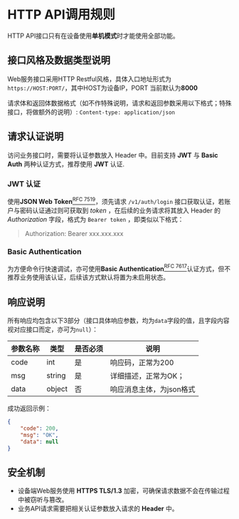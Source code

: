 
# HTTP API调用规则

HTTP API接口只有在设备使用**单机模式**时才能使用全部功能。

## 接口风格及数据类型说明

Web服务接口采用HTTP Restful风格，具体入口地址形式为`https://HOST:PORT/`，其中HOST为设备IP，PORT 当前默认为**8000**

请求体和返回体数据格式（如不作特殊说明，请求和返回参数采用以下格式；特殊接口，将做额外的说明）: `Content-type: application/json`



## 请求认证说明

访问业务接口时，需要将认证参数放入 Header 中。目前支持 **JWT** 与 **Basic Auth** 两种认证方式，推荐使用 **JWT** 认证.

### JWT 认证

使用**JSON Web Token**[<sup>RFC 7519</sup>](https://datatracker.ietf.org/doc/html/rfc7519)，须先请求 `/v1/auth/login` 接口获取认证，若账户与密码认证通过则可获取到 *token* ，在后续的业务请求将其放入 Header 的 *Authorization* 字段，格式为 `Bearer token` ，即类似以下格式：

>  Authorization: Bearer xxx.xxx.xxx

### Basic Authentication

为方便命令行快速调试，亦可使用**Basic Authentication**[<sup>RFC 7617</sup>](https://datatracker.ietf.org/doc/html/rfc7617)认证方式，但不推荐业务使用该认证，后续该方式默认将置为未启用状态。



## 响应说明

所有响应均包含以下3部分（接口具体响应参数，均为`data`字段的值，且字段内容视对应接口而定，亦可为`null`）：

| **参数名称** | **类型** | **是否必须** | **说明**                 |
|--------------|----------|--------------|--------------------------|
| code         | int      | 是           | 响应码，正常为200        |
| msg          | string   | 是           | 详细描述，正常为OK；     |
| data         | object   | 否           | 响应消息主体，为json格式 |

成功返回示例：

``` json
{  
	"code": 200,  
	"msg": "OK",  
	"data": null 
} 
```



## 安全机制

-  设备端Web服务使用 **HTTPS TLS/1.3** 加密，可确保请求数据不会在传输过程中被窃听与篡改。
-  业务API请求需要把相关认证参数放入请求的 **Header** 中。

